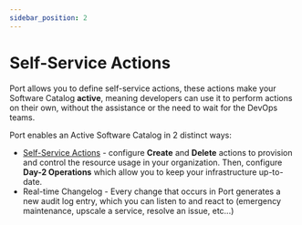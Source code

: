```yaml
---
sidebar_position: 2
---
```


# Self-Service Actions

Port allows you to define self-service actions, these actions make your Software Catalog **active**, meaning developers can use it to perform actions on their own, without the assistance or the need to wait for the DevOps teams.

Port enables an Active Software Catalog in 2 distinct ways:

- [Self-Service Actions](./setting-self-service-actions-in-port) - configure **Create** and **Delete** actions to provision and control the resource usage in your organization. Then, configure **Day-2 Operations** which allow you to keep your infrastructure up-to-date.
- Real-time Changelog - Every change that occurs in Port generates a new audit log entry, which you can listen to and react to (emergency maintenance, upscale a service, resolve an issue, etc...)